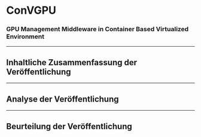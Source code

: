 # ConVGPU

### GPU Management Middleware in Container Based Virtualized Environment

---

## Inhaltliche Zusammenfassung der Veröffentlichung

---

## Analyse der Veröffentlichung

---

## Beurteilung der Veröffentlichung
